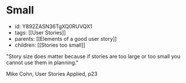# Small
* id: Y892ZASN36TgXQ0RUVQX1
* tags: [[User Stories]]
* parents: [[Elements of a good user story]]
* children: [[Stories too small]]

"Story size does matter because if stories are too large or too small you cannot use them in planning."

Mike Cohn, User Stories Applied, p23